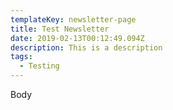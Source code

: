 ```yaml
---
templateKey: newsletter-page
title: Test Newsletter
date: 2019-02-13T00:12:49.094Z
description: This is a description
tags:
  - Testing
---
```

Body
